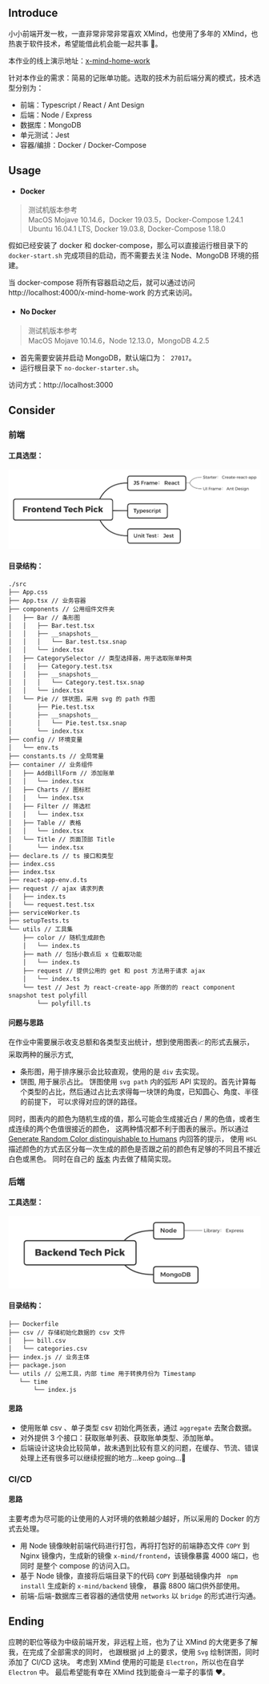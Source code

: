 
## Introduce

小小前端开发一枚，一直非常非常非常喜欢 XMind，也使用了多年的 XMind，也热衷于软件技术，希望能借此机会能一起共事 🥰。

本作业的线上演示地址：[x-mind-home-work](https://0504.pet/x-mind-home-work)  

针对本作业的需求：简易的记账单功能。选取的技术为前后端分离的模式，技术选型分别为：
- 前端：Typescript / React / Ant Design
- 后端：Node / Express
- 数据库：MongoDB
- 单元测试：Jest 
- 容器/编排：Docker / Docker-Compose

## Usage

- #### Docker

> 测试机版本参考  
> MacOS Mojave 10.14.6，Docker 19.03.5，Docker-Compose 1.24.1  
> Ubuntu 16.04.1 LTS, Docker 19.03.8, Docker-Compose 1.18.0

假如已经安装了 docker 和 docker-compose，那么可以直接运行根目录下的 `` docker-start.sh `` 完成项目的启动，而不需要去关注
 Node、MongoDB 环境的搭建。
 
 当 docker-compose 将所有容器启动之后，就可以通过访问 http://localhost:4000/x-mind-home-work 的方式来访问。
 
 - #### No Docker
 > 测试机版本参考  
 > MacOS Mojave 10.14.6，Node 12.13.0，MongoDB 4.2.5  

- 首先需要安装并启动 MongoDB，默认端口为：`` 27017``。
- 运行根目录下 `` no-docker-starter.sh ``。

访问方式：http://localhost:3000

 ## Consider
 
 ### 前端
 #### 工具选型：
 ![images](https://github.com/BertieGo/bill-book/blob/master/mind-images/frontend-tech-pick.png?raw=true)
 
 #### 目录结构：  
 ```
 ./src
 ├── App.css
 ├── App.tsx // 业务容器
 ├── components // 公用组件文件夹
 │   ├── Bar // 条形图
 │   │   ├── Bar.test.tsx
 │   │   ├── __snapshots__
 │   │   │   └── Bar.test.tsx.snap
 │   │   └── index.tsx
 │   ├── CategorySelector // 类型选择器，用于选取账单种类
 │   │   ├── Category.test.tsx
 │   │   ├── __snapshots__
 │   │   │   └── Category.test.tsx.snap
 │   │   └── index.tsx
 │   └── Pie // 饼状图，采用 svg 的 path 作图
 │       ├── Pie.test.tsx
 │       ├── __snapshots__
 │       │   └── Pie.test.tsx.snap
 │       └── index.tsx
 ├── config // 环境变量
 │   └── env.ts
 ├── constants.ts // 全局常量
 ├── container // 业务组件
 │   ├── AddBillForm // 添加账单
 │   │   └── index.tsx
 │   ├── Charts // 图标栏
 │   │   └── index.tsx
 │   ├── Filter // 筛选栏
 │   │   └── index.tsx
 │   ├── Table // 表格
 │   │   └── index.tsx
 │   └── Title // 页面顶部 Title
 │       └── index.tsx
 ├── declare.ts // ts 接口和类型
 ├── index.css
 ├── index.tsx
 ├── react-app-env.d.ts
 ├── request // ajax 请求列表
 │   ├── index.ts
 │   └── request.test.tsx
 ├── serviceWorker.ts
 ├── setupTests.ts
 └── utils // 工具集
     ├── color // 随机生成颜色
     │   └── index.ts
     ├── math // 包括小数点后 x 位截取功能
     │   └── index.ts
     ├── request // 提供公用的 get 和 post 方法用于请求 ajax
     │   └── index.ts
     └── test // Jest 为 react-create-app 所做的的 react component snapshot test polyfill
         └── polyfill.ts
 ```
 
 #### 问题与思路  
 
 在作业中需要展示收支总额和各类型支出统计，想到使用图表📈的形式去展示，采取两种的展示方式,
 - 条形图，用于排序展示会比较直观，使用的是 `` div ``  去实现。
 - 饼图, 用于展示占比。 饼图使用 ``svg path`` 内的弧形 API 实现的。首先计算每个类型的占比，然后通过占比去求得每一块饼的角度，已知圆心、角度、半径的前提下，
 可以求得对应的饼的路径。
 
 同时，图表内的颜色为随机生成的值，那么可能会生成接近白 / 黑的色值，或者生成连续的两个色值很接近的颜色，
 这两种情况都不利于图表的展示。所以通过 [Generate Random Color distinguishable to Humans](https://stackoverflow.com/a/31817723/13804371) 内回答的提示，
 使用 ``HSL`` 描述颜色的方式去区分每一次生成的颜色是否跟之前的颜色有足够的不同且不接近白色或黑色。
 同时在自己的 
 [版本](https://github.com/BertieGo/bill-book/blob/master/frontend/src/utils/color/index.ts) 内去做了精简实现。
 

 ### 后端
 
 #### 工具选型：
  ![images](https://github.com/BertieGo/bill-book/blob/master/mind-images/backend-tech-pick.jpg?raw=true)
  
 #### 目录结构：
 ```
├── Dockerfile
├── csv // 存储初始化数据的 csv 文件
│   ├── bill.csv
│   └── categories.csv
├── index.js // 业务主体
├── package.json
└── utils // 公用工具，内部 time 用于转换月份为 Timestamp
    └── time
        └── index.js
```
#### 思路
- 使用账单 csv 、单子类型 csv 初始化两张表，通过 `` aggregate `` 去聚合数据。
- 对外提供 3 个接口：获取账单列表、获取账单类型、添加账单。
- 后端设计这块会比较简单，故未遇到比较有意义的问题，在缓存、节流、错误处理上还有很多可以继续挖掘的地方...keep going...💪

### CI/CD

#### 思路
主要考虑为尽可能的让使用的人对环境的依赖越少越好，所以采用的 Docker 的方式去处理。
- 用 Node 镜像映射前端代码进行打包，再将打包好的前端静态文件 ``COPY`` 到 Nginx 镜像内，生成新的镜像 ``x-mind/frontend``，该镜像暴露 4000 端口，也同时
是整个 compose 的访问入口。
- 基于 Node 镜像，直接将后端目录下的代码 ``COPY`` 到基础镜像内并 `` npm install`` 生成新的 ``x-mind/backend`` 镜像， 暴露 8800 端口供外部使用。
- 前端-后端-数据库三者容器的通信使用 ``networks`` 以 ``bridge`` 的形式进行沟通。

## Ending
应聘的职位等级为中级前端开发，非远程上班，也为了让 XMind 的大佬更多了解我，在完成了全部需求的同时，
也跟根据 jd 上的要求，使用 ``Svg`` 绘制饼图，同时添加了 CI/CD 这块。
考虑到 XMind 使用的可能是 ``Electron``，所以也在自学 ``Electron`` 中。
最后希望能有幸在 XMind 找到能奋斗一辈子的事情 ❤️。
